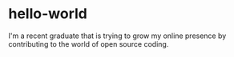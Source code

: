 # hello-world
I'm a recent graduate that is trying to grow my online presence by contributing to the world of open source coding. 
